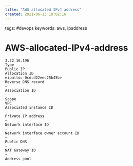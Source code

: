 ```yaml
---
title: "AWS allocated IPv4 address"
created: 2021-06-13 19:02:16
---
```


tags: #devops
keywords: aws, ipaddress

# AWS-allocated-IPv4-address

```text
3.22.16.196
Type
Public IP
Allocation ID
eipalloc-0cdcd22eec25b45be
Reverse DNS record
–
Association ID
–
Scope
VPC
Associated instance ID
–
Private IP address
–
Network interface ID
–
Network interface owner account ID
–
Public DNS
–
NAT Gateway ID
–
Address pool
```
